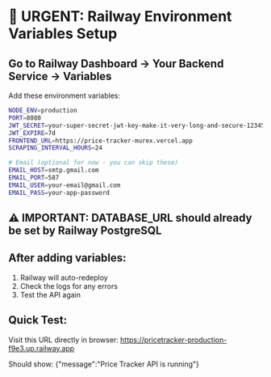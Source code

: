 # 🚨 URGENT: Railway Environment Variables Setup

## Go to Railway Dashboard → Your Backend Service → Variables

Add these environment variables:

```bash
NODE_ENV=production
PORT=8080
JWT_SECRET=your-super-secret-jwt-key-make-it-very-long-and-secure-123456789
JWT_EXPIRE=7d
FRONTEND_URL=https://price-tracker-murex.vercel.app
SCRAPING_INTERVAL_HOURS=24

# Email (optional for now - you can skip these)
EMAIL_HOST=smtp.gmail.com
EMAIL_PORT=587
EMAIL_USER=your-email@gmail.com
EMAIL_PASS=your-app-password
```

## ⚠️ IMPORTANT: DATABASE_URL should already be set by Railway PostgreSQL

## After adding variables:
1. Railway will auto-redeploy
2. Check the logs for any errors
3. Test the API again

## Quick Test:
Visit this URL directly in browser:
https://pricetracker-production-f9e3.up.railway.app

Should show: {"message":"Price Tracker API is running"}
